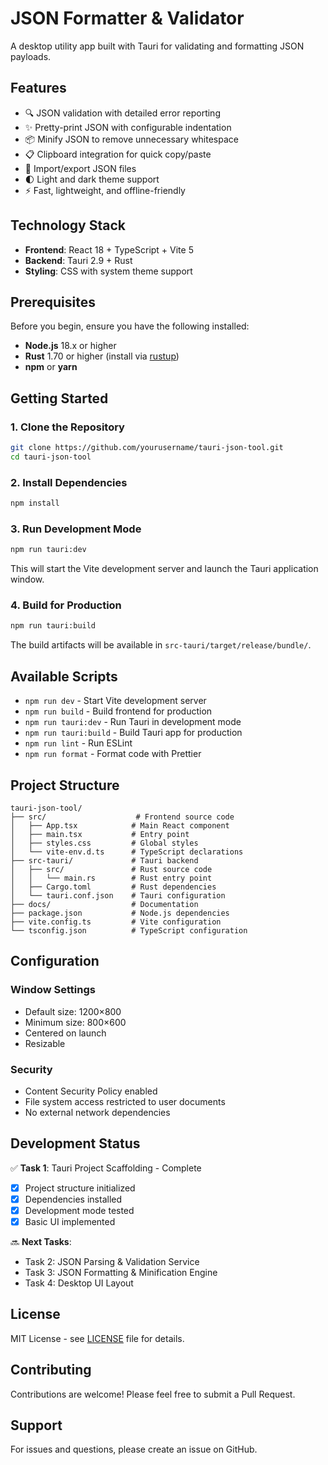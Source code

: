 # JSON Formatter & Validator

A desktop utility app built with Tauri for validating and formatting JSON payloads.

## Features

- 🔍 JSON validation with detailed error reporting
- ✨ Pretty-print JSON with configurable indentation
- 📦 Minify JSON to remove unnecessary whitespace
- 📋 Clipboard integration for quick copy/paste
- 📁 Import/export JSON files
- 🌓 Light and dark theme support
- ⚡ Fast, lightweight, and offline-friendly

## Technology Stack

- **Frontend**: React 18 + TypeScript + Vite 5
- **Backend**: Tauri 2.9 + Rust
- **Styling**: CSS with system theme support

## Prerequisites

Before you begin, ensure you have the following installed:

- **Node.js** 18.x or higher
- **Rust** 1.70 or higher (install via [rustup](https://rustup.rs/))
- **npm** or **yarn**

## Getting Started

### 1. Clone the Repository

```bash
git clone https://github.com/yourusername/tauri-json-tool.git
cd tauri-json-tool
```

### 2. Install Dependencies

```bash
npm install
```

### 3. Run Development Mode

```bash
npm run tauri:dev
```

This will start the Vite development server and launch the Tauri application window.

### 4. Build for Production

```bash
npm run tauri:build
```

The build artifacts will be available in `src-tauri/target/release/bundle/`.

## Available Scripts

- `npm run dev` - Start Vite development server
- `npm run build` - Build frontend for production
- `npm run tauri:dev` - Run Tauri in development mode
- `npm run tauri:build` - Build Tauri app for production
- `npm run lint` - Run ESLint
- `npm run format` - Format code with Prettier

## Project Structure

```
tauri-json-tool/
├── src/                    # Frontend source code
│   ├── App.tsx            # Main React component
│   ├── main.tsx           # Entry point
│   ├── styles.css         # Global styles
│   └── vite-env.d.ts      # TypeScript declarations
├── src-tauri/             # Tauri backend
│   ├── src/               # Rust source code
│   │   └── main.rs        # Rust entry point
│   ├── Cargo.toml         # Rust dependencies
│   └── tauri.conf.json    # Tauri configuration
├── docs/                  # Documentation
├── package.json           # Node.js dependencies
├── vite.config.ts         # Vite configuration
└── tsconfig.json          # TypeScript configuration
```

## Configuration

### Window Settings

- Default size: 1200×800
- Minimum size: 800×600
- Centered on launch
- Resizable

### Security

- Content Security Policy enabled
- File system access restricted to user documents
- No external network dependencies

## Development Status

✅ **Task 1**: Tauri Project Scaffolding - Complete
- [x] Project structure initialized
- [x] Dependencies installed
- [x] Development mode tested
- [x] Basic UI implemented

🔜 **Next Tasks**:
- Task 2: JSON Parsing & Validation Service
- Task 3: JSON Formatting & Minification Engine
- Task 4: Desktop UI Layout

## License

MIT License - see [LICENSE](LICENSE) file for details.

## Contributing

Contributions are welcome! Please feel free to submit a Pull Request.

## Support

For issues and questions, please create an issue on GitHub.